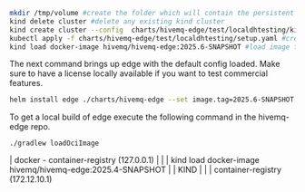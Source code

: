 
```bash
mkdir /tmp/volume #create the folder which will contain the persistent volume data
kind delete cluster #delete any existing kind cluster
kind create cluster --config  charts/hivemq-edge/test/localdhtesting/kind-cluster.yaml #create a new cluster with a volume manager
kubectl apply -f charts/hivemq-edge/test/localdhtesting/setup.yaml #create the volume manager
kind load docker-image hivemq/hivemq-edge:2025.6-SNAPSHOT #load image from local registry intp kind
```

The next command brings up edge with the default config loaded.
Make sure to have a license locally available if you want to test commercial features.
```bash
helm install edge ./charts/hivemq-edge --set image.tag=2025.6-SNAPSHOT --values=charts/hivemq-edge/test/localdhtesting/values.yaml --set-file modules.dataHub.init=charts/hivemq-edge/test/localdhtesting/dh.json --set-file license.file=<PATH_TO_LICENSE> 
```

To get a local build of edge execute the following  command in the hivemq-edge repo.
```
./gradlew loadOciImage
```

|
docker - container-registry (127.0.0.1)
|              |
|     kind load docker-image hivemq/hivemq-edge:2025.4-SNAPSHOT
|              |
KIND           |
|              |
container-registry (172.12.10.1)
